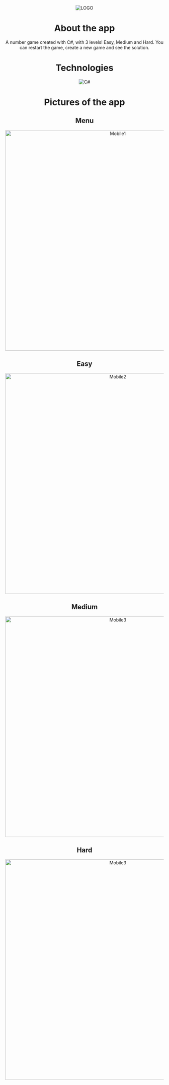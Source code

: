 
<div align="center">
<img align="center" alt="LOGO" src="https://user-images.githubusercontent.com/93049899/186722978-072d848d-80db-4d20-b690-032d69088e13.jpg" />
  
  # About the app
  A number game created with C#, with 3 levels! Easy, Medium and Hard. You can restart the game, create a new game and see the solution.


  # Technologies
  <img align="center" alt="C#" src="https://img.shields.io/badge/C%23-239120?style=for-the-badge&logo=c-sharp&logoColor=white" />
  
  # Pictures of the app
  
  ## Menu
   <img width="700px" alt="Mobile1" src="https://user-images.githubusercontent.com/93049899/186723354-29c8a08d-a655-4a6b-9543-a8a1a201bb17.png" /></br>
   
 ## Easy
  <img width="700px"  alt="Mobile2" src="https://user-images.githubusercontent.com/93049899/186723533-496a3467-43d9-4189-aeea-1b10ae91ee21.png" /></br>

## Medium
  <img width="700px" alt="Mobile3" src="https://user-images.githubusercontent.com/93049899/186723570-c652cd7a-21e5-4a67-85c4-c31af4cd1ed2.png" /></br>
  
## Hard
  <img width="700px" alt="Mobile3" src="https://user-images.githubusercontent.com/93049899/186723691-26bd936f-6d27-4e66-875b-2dd1d512b922.png" /></br>

 </div>
